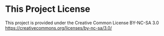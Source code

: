 # This Project License

This project is provided under the Creative Common License BY-NC-SA 3.0
https://creativecommons.org/licenses/by-nc-sa/3.0/


